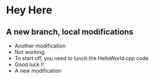 # Hey Here

## A new branch, local modifications
- Another modification
- Not working
- To start off, you need to lunch the HelloWorld.cpp code
- Good luck !!
- A new modification